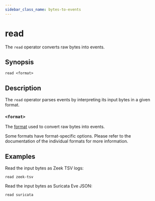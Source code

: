 ```yaml
---
sidebar_class_name: bytes-to-events
---
```


# read

The `read` operator converts raw bytes into events.

## Synopsis

```
read <format>
```

## Description

The `read` operator parses events by interpreting its input bytes in a given
format.

### `<format>`

The [format](../../formats.md) used to convert raw bytes into events.

Some formats have format-specific options. Please refer to the documentation of
the individual formats for more information.

## Examples

Read the input bytes as Zeek TSV logs:

```
read zeek-tsv
```

Read the input bytes as Suricata Eve JSON:

```
read suricata
```

